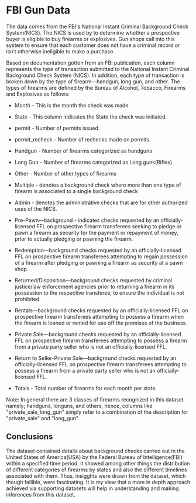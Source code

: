 # FBI Gun Data
The data comes from the FBI's National Instant Criminal Background Check System(NICS). The NICS is used by to determine whether a prospective buyer is eligible to buy firearms or explosives. Gun shops call into this system to ensure that each customer does not have a criminal record or isn’t otherwise ineligible to make a purchase. 


Based on documentation gotten from an FBI publication, each column represents the type of transaction submitted to the National Instant Criminal Background Check System (NICS). In addition, each type of transaction is broken down by the type of firearm—handgun, long gun, and other. The types of firearms are defined by the Bureau of Alcohol, Tobacco, Firearms and Explosives as follows:

* Month - This is the month the check was made

* State - This column indicates the State the check was initiated.

* permit - Number of permits issued.

* permit_recheck - Number of rechecks made on permits.

* Handgun - Number of firearms categorized as handguns

* Long Gun - Number of firearms categorized as Long guns(Rifles)

* Other - Number of other types of firearms

* Multiple - denotes a background check where more than one type of firearm is associated to a single background check

* Admin - denotes the administrative checks that are for other authorized uses of the NICS.

* Pre-Pawn—background - indicates checks requested by an officially-licensed FFL on prospective firearm transferees seeking to pledge or pawn a firearm as security for the payment or repayment of money, prior to actually pledging or pawning the firearm.

* Redemption—background checks requested by an officially-licensed FFL on prospective firearm transferees attempting to regain possession of a firearm after pledging or pawning a firearm as security at a pawn shop.

* Returned/Disposition—background checks requested by criminal justice/law enforcement agencies prior to returning a firearm in its possession to the respective transferee, to ensure the individual is not prohibited.

* Rentals—background checks requested by an officially-licensed FFL on prospective firearm transferees attempting to possess a firearm when the firearm is loaned or rented for use off the premises of the business.

* Private Sale—background checks requested by an officially-licensed FFL on prospective firearm transferees attempting to possess a firearm from a private party seller who is not an officially-licensed FFL.

* Return to Seller-Private Sale—background checks requested by an officially-licensed FFL on prospective firearm transferees attempting to possess a firearm from a private party seller who is not an officially-licensed FFL.

* Totals - Total number of firearms for each month per state.

Note: In general there are 3 classes of firearms recognized in this dataset namely; handguns, longuns, and others, hence, columns like "private_sale_long_gun" simply refer to a combination of the description for "private_sale" and "long_gun".

## Conclusions
The dataset contained details about background checks carried out in the United States of America(USA) by the Federal Bureau of Intelligence(FBI) within a specified time period. It showed among other things the distribution of different categories of firearms by states and also the different timelines associated with them. Thus, insigghts were drawn from the dataset, which though fallible, were fascinating. It is my view that a more in depth approach achieved via supporting datasets will help in understanding and making inferences from this dataset.
